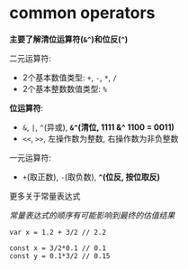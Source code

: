 # common operators

**主要了解清位运算符(`&^`)和位反(`^`)**

二元运算符:
+ 2个基本数值类型: `+`, `-`, `*`, `/`
+ 2个基本整数数值类型: `%`

**位运算符**:
+ `&`, `|`, `^`(异或), **`&^`(清位, 1111 &^ 1100 = 0011)**
+ `<<`, `>>`, 左操作数为整数, 右操作数为非负整数

一元运算符:
+ `+`(取正数), `-`(取负数), **`^`(位反, 按位取反)**

更多关于常量表达式

*常量表达式的顺序有可能影响到最终的估值结果*

```golang
var x = 1.2 + 3/2 // 2.2

const x = 3/2*0.1 // 0.1
const y = 0.1*3/2 // 0.15
```
